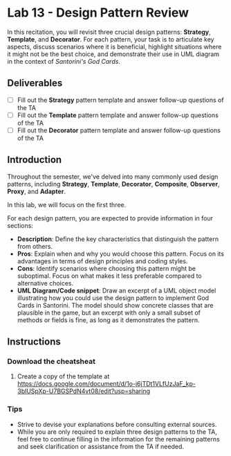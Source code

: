 # Lab 13 - Design Pattern Review

In this recitation, you will revisit three crucial design patterns: **Strategy**, **Template**, and **Decorator**. For each pattern, your task is to articulate key aspects, discuss scenarios where it is beneficial, highlight situations where it might not be the best choice, and demonstrate their use in UML diagram in the context of *Santorini's God Cards*.


## Deliverables
- [ ] Fill out the **Strategy** pattern template and answer follow-up questions of the TA
- [ ] Fill out the **Template** pattern template and answer follow-up questions of the TA
- [ ] Fill out the **Decorator** pattern template and answer follow-up questions of the TA

## Introduction
Throughout the semester, we've delved into many commonly used design patterns, including **Strategy**, **Template**, **Decorator**, **Composite**, **Observer**, **Proxy**, and **Adapter**.

In this lab, we will focus on the first three.

For each design pattern, you are expected to provide information in four sections:

- **Description**: Define the key characteristics that distinguish the pattern from others.
- **Pros**: Explain when and why you would choose this pattern. Focus on its advantages in terms of design principles and coding styles.
- **Cons**: Identify scenarios where choosing this pattern might be suboptimal. Focus on what makes it less preferable compared to alternative choices.
- **UML Diagram/Code snippet**: Draw an excerpt of a UML object model illustrating how you could use the design pattern to implement God Cards in Santorini. The model should show concrete classes that are plausible in the game, but an excerpt with only a small subset of methods or fields is fine, as long as it demonstrates the pattern. 


## Instructions

### Download the cheatsheat

1. Create a copy of the template at https://docs.google.com/document/d/1o-j6jTDt1VLfUzJaF_kp-3blUSpXp-U7BGSPdN4vt08/edit?usp=sharing

### Tips

- Strive to devise your explanations before consulting external sources.
- While you are only required to explain three design patterns to the TA, feel free to continue filling in the information for the remaining patterns and seek clarification or assistance from the TA if needed.


